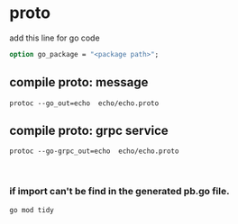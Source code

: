 # proto 
add this line for go code
```proto
option go_package = "<package path>";
```


## compile proto: message
``protoc --go_out=echo  echo/echo.proto``


## compile proto: grpc service
``protoc --go-grpc_out=echo  echo/echo.proto``

<br>

### if import can't be find in the generated pb.go file.
```
go mod tidy
```